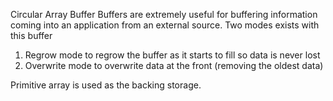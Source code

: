 Circular Array Buffer
Buffers are extremely useful for buffering information coming into an application from an external source.
Two modes exists with this buffer
1. Regrow mode to regrow the buffer as it starts to fill so data is never lost
2. Overwrite mode to overwrite data at the front (removing the oldest data)

Primitive array is used as the backing storage.
